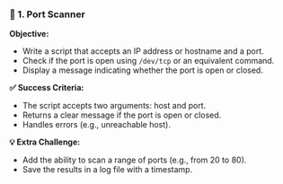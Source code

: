 ### 🔐 1. Port Scanner

**Objective:**
- Write a script that accepts an IP address or hostname and a port.
- Check if the port is open using `/dev/tcp` or an equivalent command.
- Display a message indicating whether the port is open or closed.

**✅ Success Criteria:**
- The script accepts two arguments: host and port.
- Returns a clear message if the port is open or closed.
- Handles errors (e.g., unreachable host).

**💡 Extra Challenge:**
- Add the ability to scan a range of ports (e.g., from 20 to 80).
- Save the results in a log file with a timestamp.
